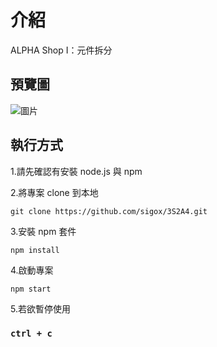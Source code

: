 # 介紹

ALPHA Shop I：元件拆分

## 預覽圖

![圖片](https://github.com/sigox/3S2A4/assets/131880018/4e711c85-fd8c-486c-bef8-d3779bb17d94)

## 執行方式

1.請先確認有安裝 node.js 與 npm

2.將專案 clone 到本地

    git clone https://github.com/sigox/3S2A4.git

3.安裝 npm 套件

    npm install

4.啟動專案

    npm start
    
5.若欲暫停使用

### `ctrl + c`
